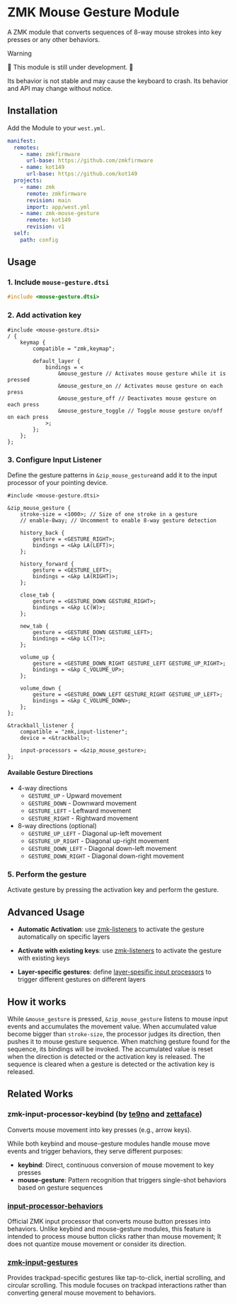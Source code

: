 # ZMK Mouse Gesture Module

A ZMK module that converts sequences of 8-way mouse strokes into key presses or any other behaviors.

> [!warning]
> 🚧 This module is still under development. 🚧
>
> Its behavior is not stable and may cause the keyboard to crash. Its behavior and API may change without notice.

## Installation

Add the Module to your `west.yml`.

```yml
manifest:
  remotes:
    - name: zmkfirmware
      url-base: https://github.com/zmkfirmware
    - name: kot149
      url-base: https://github.com/kot149
  projects:
    - name: zmk
      remote: zmkfirmware
      revision: main
      import: app/west.yml
    - name: zmk-mouse-gesture
      remote: kot149
      revision: v1
  self:
    path: config
```

## Usage

### 1. Include `mouse-gesture.dtsi`

```c
#include <mouse-gesture.dtsi>
```

### 2. Add activation key
```dts
#include <mouse-gesture.dtsi>
/ {
    keymap {
        compatible = "zmk,keymap";

        default_layer {
            bindings = <
                &mouse_gesture // Activates mouse gesture while it is pressed
                &mouse_gesture_on // Activates mouse gesture on each press
                &mouse_gesture_off // Deactivates mouse gesture on each press
                &mouse_gesture_toggle // Toggle mouse gesture on/off on each press
            >;
        };
    };
};
```

### 3. Configure Input Listener

Define the gesture patterns in `&zip_mouse_gesture`and add it to the input processor of your pointing device.

```dts
#include <mouse-gesture.dtsi>

&zip_mouse_gesture {
    stroke-size = <1000>; // Size of one stroke in a gesture
    // enable-8way; // Uncomment to enable 8-way gesture detection

    history_back {
        gesture = <GESTURE_RIGHT>;
        bindings = <&kp LA(LEFT)>;
    };

    history_forward {
        gesture = <GESTURE_LEFT>;
        bindings = <&kp LA(RIGHT)>;
    };

    close_tab {
        gesture = <GESTURE_DOWN GESTURE_RIGHT>;
        bindings = <&kp LC(W)>;
    };

    new_tab {
        gesture = <GESTURE_DOWN GESTURE_LEFT>;
        bindings = <&kp LC(T)>;
    };

    volume_up {
        gesture = <GESTURE_DOWN_RIGHT GESTURE_LEFT GESTURE_UP_RIGHT>;
        bindings = <&kp C_VOLUME_UP>;
    };

    volume_down {
        gesture = <GESTURE_DOWN_LEFT GESTURE_RIGHT GESTURE_UP_LEFT>;
        bindings = <&kp C_VOLUME_DOWN>;
    };
};

&trackball_listener {
    compatible = "zmk,input-listener";
    device = <&trackball>;

    input-processors = <&zip_mouse_gesture>;
};
```

#### Available Gesture Directions

- 4-way directions
  - `GESTURE_UP` - Upward movement
  - `GESTURE_DOWN` - Downward movement
  - `GESTURE_LEFT` - Leftward movement
  - `GESTURE_RIGHT` - Rightward movement
- 8-way directions (optional)
  - `GESTURE_UP_LEFT` - Diagonal up-left movement
  - `GESTURE_UP_RIGHT` - Diagonal up-right movement
  - `GESTURE_DOWN_LEFT` - Diagonal down-left movement
  - `GESTURE_DOWN_RIGHT` - Diagonal down-right movement

### 5. Perform the gesture

Activate gesture by pressing the activation key and perform the gesture.

## Advanced Usage

- **Automatic Activation**: use [zmk-listeners](https://github.com/ssbb/zmk-listeners) to activate the gesture automatically on specific layers

- **Activate with existing keys**: use [zmk-listeners](https://github.com/ssbb/zmk-listeners) to activate the gesture with existing keys

- **Layer-specific gestures**: define [layer-spesific input processors](https://zmk.dev/docs/keymaps/input-processors/usage#layer-specific-overrides) to trigger different gestures on different layers

## How it works

While `&mouse_gesture` is pressed, `&zip_mouse_gesture` listens to mouse input events and accumulates the movement value.
When accumulated value become bigger than `stroke-size`, the processor judges its direction, then pushes it to mouse gesture sequence.
When matching gesture found for the sequence, its bindings will be invoked.
The accumulated value is reset when the direction is detected or the activation key is released.
The sequence is cleared when a gesture is detected or the activation key is released.

## Related Works

### zmk-input-processor-keybind (by [te9no](https://github.com/te9no/zmk-input-processor-keybind) and [zettaface](https://github.com/zettaface/zmk-input-processor-keybind))

Converts mouse movement into key presses (e.g., arrow keys).

While both keybind and mouse-gesture modules handle mouse move events and trigger behaviors, they serve different purposes:

- **keybind**: Direct, continuous conversion of mouse movement to key presses
- **mouse-gesture**: Pattern recognition that triggers single-shot behaviors based on gesture sequences

### [input-processor-behaviors](https://zmk.dev/docs/keymaps/input-processors/behaviors)

Official ZMK input processor that converts mouse button presses into behaviors.
Unlike keybind and mouse-gesture modules, this feature is intended to process mouse button clicks rather than mouse movement; It does not quantize mouse movement or consider its direction.

### [zmk-input-gestures](https://github.com/halfdane/zmk-input-gestures)

Provides trackpad-specific gestures like tap-to-click, inertial scrolling, and circular scrolling. This module focuses on trackpad interactions rather than converting general mouse movement to behaviors.
